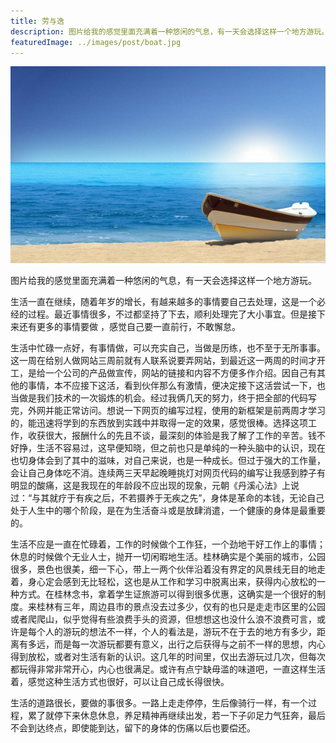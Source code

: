 ```yaml
---
title: 劳与逸
description: 图片给我的感觉里面充满着一种悠闲的气息，有一天会选择这样一个地方游玩。
featuredImage: ../images/post/boat.jpg
---
```


<img class="mx-auto rounded-lg" title="boat" src="/images/post/boat.jpg" alt="boat" />

图片给我的感觉里面充满着一种悠闲的气息，有一天会选择这样一个地方游玩。

生活一直在继续，随着年岁的增长，有越来越多的事情要自己去处理，这是一个必经的过程。最近事情很多，不过都坚持了下去，顺利处理完了大小事宜。但是接下来还有更多的事情要做 ，感觉自己要一直前行，不敢懈怠。

生活中忙碌一点好，有事情做，可以充实自己，当做是历练，也不至于无所事事。这一周在给别人做网站三周前就有人联系说要弄网站，到最近这一两周的时间才开工，是给一个公司的产品做宣传，网站的链接和内容不方便多作介绍。因自己有其他的事情，本不应接下这活，看到伙伴那么有激情，便决定接下这活尝试一下，也当做是我们技术的一次锻炼的机会。经过我俩几天的努力，终于把全部的代码写完，外网并能正常访问。想说一下网页的编写过程，使用的新框架是前两周才学习的，能迅速将学到的东西放到实践中并取得一定的效果，感觉很棒。选择这项工作，收获很大，报酬什么的先且不谈，最深刻的体验是我了解了工作的辛苦。钱不好挣，生活不容易过，这早便知晓，但之前也只是单纯的一种头脑中的认识，现在也切身体会到了其中的滋味，对自己来说，也是一种成长。但过于强大的工作量，会让自己身体吃不消。连续两三天早起晚睡挑灯对网页代码的编写让我感到脖子有明显的酸痛，这是我现在的年龄段不应出现的现象，元朝《丹溪心法》上说过：“与其就疗于有疾之后，不若摄养于无疾之先”，身体是革命的本钱，无论自己处于人生中的哪个阶段，是在为生活奋斗或是放肆消遣，一个健康的身体是最重要的。

生活不应是一直在忙碌着，工作的时候做个工作狂，一个劲地干好工作上的事情；休息的时候做个无业人士，抛开一切闲暇地生活。桂林确实是个美丽的城市，公园很多，景色也很美，细一下心，带上一两个伙伴沿着没有界定的风景线无目的地走着，身心定会感到无比轻松，这也是从工作和学习中脱离出来，获得内心放松的一种方式。在桂林念书，拿着学生证旅游可以得到很多优惠，这确实是一个很好的制度。来桂林有三年，周边县市的景点没去过多少，仅有的也只是走走市区里的公园或者爬爬山，似乎觉得有些浪费手头的资源，但想想这也没什么浪不浪费可言，或许是每个人的游玩的想法不一样，个人的看法是，游玩不在于去的地方有多少，距离有多远，而是每一次游玩都要有意义，出行之后获得与之前不一样的思想，内心得到放松，或者对生活有新的认识。这几年的时间里，仅出去游玩过几次，但每次都玩得非常非常开心，内心也很满足。或许有点宁缺毋滥的味道吧，一直这样生活着，感觉这种生活方式也很好，可以让自己成长得很快。

生活的道路很长，要做的事很多。一路上走走停停，生后像骑行一样，有一个过程，累了就停下来休息休息，养足精神再继续出发，若一下子卯足力气狂奔，最后不会到达终点，即使能到达，留下的身体的伤痛以后也要偿还。

